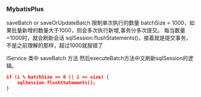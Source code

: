 ### MybatisPlus
saveBatch or saveOrUpdateBatch 限制单次执行的数量 batchSize = 1000，如果批量新增的数量大于1000，则会多次执行新增,事务分多次提交。
每当数量=1000时，就会刷新会话 sqlSession.flushStatements()，接着就是提交事务，不是之前理解的那样，超过1000就报错了

IService<T> 类中 saveBatch 方法   然后executeBatch方法中又刷新sqlSession的逻辑。

```json
if (i % batchSize == 0 || i == size) {
    sqlSession.flushStatements();
}
```


